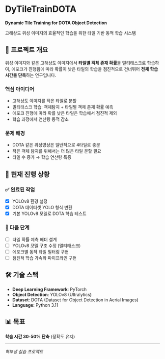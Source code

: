 # DyTileTrainDOTA

**Dynamic Tile Training for DOTA Object Detection**

고해상도 위성 이미지의 효율적인 학습을 위한 타일 기반 동적 학습 시스템

## 🎯 프로젝트 개요

위성 이미지와 같은 고해상도 이미지에서 **타일별 객체 존재 확률**을 멀티태스크로 학습하여, 에포크가 진행됨에 따라 확률이 낮은 타일의 학습을 점진적으로 건너뛰어 **전체 학습 시간을 단축**하는 연구입니다.

### 핵심 아이디어
- 고해상도 이미지를 작은 타일로 분할
- 멀티태스크 학습: 객체탐지 + 타일별 객체 존재 확률 예측
- 에포크 진행에 따라 확률 낮은 타일은 학습에서 점진적 제외
- 학습 과정에서 연산량 동적 감소

### 문제 배경
- DOTA 같은 위성영상은 일반적으로 4타일로 충분
- 작은 객체 탐지를 위해서는 더 많은 타일 분할 필요
- 타일 수 증가 → 학습 연산량 폭증

## 🚀 현재 진행 상황

### ✅ 완료된 작업
- [x] YOLOv8 환경 설정
- [x] DOTA 데이터셋 YOLO 형식 변환
- [x] 기본 YOLOv8 모델로 DOTA 학습 테스트

### 🔄 다음 단계
- [ ] 타일 확률 예측 헤더 설계
- [ ] YOLOv8 모델 구조 수정 (멀티태스크)
- [ ] 에포크별 동적 타일 필터링 구현
- [ ] 점진적 학습 가속화 파이프라인 구현

## 🛠 기술 스택

- **Deep Learning Framework**: PyTorch
- **Object Detection**: YOLOv8 (Ultralytics)
- **Dataset**: DOTA (Dataset for Object Detection in Aerial Images)
- **Language**: Python 3.11

## 📊 목표

**학습 시간 30-50% 단축** (정확도 유지)

---

*학부생 실습 프로젝트*